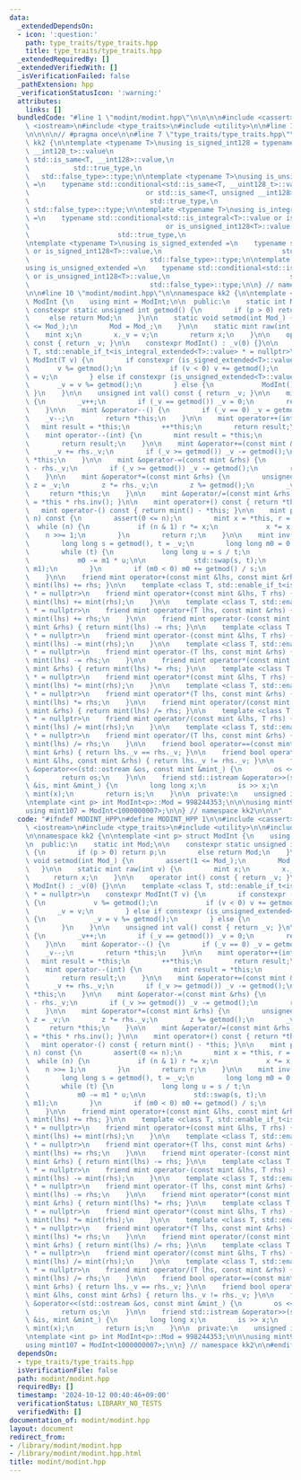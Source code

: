 ```yaml
---
data:
  _extendedDependsOn:
  - icon: ':question:'
    path: type_traits/type_traits.hpp
    title: type_traits/type_traits.hpp
  _extendedRequiredBy: []
  _extendedVerifiedWith: []
  _isVerificationFailed: false
  _pathExtension: hpp
  _verificationStatusIcon: ':warning:'
  attributes:
    links: []
  bundledCode: "#line 1 \"modint/modint.hpp\"\n\n\n\n#include <cassert>\n#include\
    \ <iostream>\n#include <type_traits>\n#include <utility>\n\n#line 1 \"type_traits/type_traits.hpp\"\
    \n\n\n\n// #pragma once\n\n#line 7 \"type_traits/type_traits.hpp\"\n\nnamespace\
    \ kk2 {\n\ntemplate <typename T>\nusing is_signed_int128 = typename std::conditional<std::is_same<T,\
    \ __int128_t>::value\n                                                       or\
    \ std::is_same<T, __int128>::value,\n                                        \
    \           std::true_type,\n                                                \
    \   std::false_type>::type;\n\ntemplate <typename T>\nusing is_unsigned_int128\
    \ =\n    typename std::conditional<std::is_same<T, __uint128_t>::value\n     \
    \                             or std::is_same<T, unsigned __int128>::value,\n\
    \                              std::true_type,\n                             \
    \ std::false_type>::type;\n\ntemplate <typename T>\nusing is_integral_extended\
    \ =\n    typename std::conditional<std::is_integral<T>::value or is_signed_int128<T>::value\n\
    \                                  or is_unsigned_int128<T>::value,\n        \
    \                      std::true_type,\n                              std::false_type>::type;\n\
    \ntemplate <typename T>\nusing is_signed_extended =\n    typename std::conditional<std::is_signed<T>::value\
    \ or is_signed_int128<T>::value,\n                              std::true_type,\n\
    \                              std::false_type>::type;\n\ntemplate <typename T>\n\
    using is_unsigned_extended =\n    typename std::conditional<std::is_unsigned<T>::value\
    \ or is_unsigned_int128<T>::value,\n                              std::true_type,\n\
    \                              std::false_type>::type;\n\n} // namespace kk2\n\
    \n\n#line 10 \"modint/modint.hpp\"\n\nnamespace kk2 {\n\ntemplate <int p> struct\
    \ ModInt {\n    using mint = ModInt;\n\n  public:\n    static int Mod;\n\n   \
    \ constexpr static unsigned int getmod() {\n        if (p > 0) return p;\n   \
    \     else return Mod;\n    }\n\n    static void setmod(int Mod_) {\n        assert(1\
    \ <= Mod_);\n        Mod = Mod_;\n    }\n\n    static mint raw(int v) {\n    \
    \    mint x;\n        x._v = v;\n        return x;\n    }\n\n    operator int()\
    \ const { return _v; }\n\n    constexpr ModInt() : _v(0) {}\n\n    template <class\
    \ T, std::enable_if_t<is_integral_extended<T>::value> * = nullptr>\n    constexpr\
    \ ModInt(T v) {\n        if constexpr (is_signed_extended<T>::value) {\n     \
    \       v %= getmod();\n            if (v < 0) v += getmod();\n            _v\
    \ = v;\n        } else if constexpr (is_unsigned_extended<T>::value) {\n     \
    \       _v = v %= getmod();\n        } else {\n            ModInt();\n       \
    \ }\n    }\n\n    unsigned int val() const { return _v; }\n\n    mint &operator++()\
    \ {\n        _v++;\n        if (_v == getmod()) _v = 0;\n        return *this;\n\
    \    }\n\n    mint &operator--() {\n        if (_v == 0) _v = getmod();\n    \
    \    _v--;\n        return *this;\n    }\n\n    mint operator++(int) {\n     \
    \   mint result = *this;\n        ++*this;\n        return result;\n    }\n\n\
    \    mint operator--(int) {\n        mint result = *this;\n        --*this;\n\
    \        return result;\n    }\n\n    mint &operator+=(const mint &rhs) {\n  \
    \      _v += rhs._v;\n        if (_v >= getmod()) _v -= getmod();\n        return\
    \ *this;\n    }\n\n    mint &operator-=(const mint &rhs) {\n        _v += getmod()\
    \ - rhs._v;\n        if (_v >= getmod()) _v -= getmod();\n        return *this;\n\
    \    }\n\n    mint &operator*=(const mint &rhs) {\n        unsigned long long\
    \ z = _v;\n        z *= rhs._v;\n        z %= getmod();\n        _v = z;\n   \
    \     return *this;\n    }\n\n    mint &operator/=(const mint &rhs) { return *this\
    \ = *this * rhs.inv(); }\n\n    mint operator+() const { return *this; }\n\n \
    \   mint operator-() const { return mint() - *this; }\n\n    mint pow(long long\
    \ n) const {\n        assert(0 <= n);\n        mint x = *this, r = 1;\n      \
    \  while (n) {\n            if (n & 1) r *= x;\n            x *= x;\n        \
    \    n >>= 1;\n        }\n        return r;\n    }\n\n    mint inv() const {\n\
    \        long long s = getmod(), t = _v;\n        long long m0 = 0, m1 = 1;\n\n\
    \        while (t) {\n            long long u = s / t;\n            s -= t * u;\n\
    \            m0 -= m1 * u;\n\n            std::swap(s, t);\n            std::swap(m0,\
    \ m1);\n        }\n        if (m0 < 0) m0 += getmod() / s;\n        return m0;\n\
    \    }\n\n    friend mint operator+(const mint &lhs, const mint &rhs) { return\
    \ mint(lhs) += rhs; }\n\n    template <class T, std::enable_if_t<is_integral_extended<T>::value>\
    \ * = nullptr>\n    friend mint operator+(const mint &lhs, T rhs) {\n        return\
    \ mint(lhs) += mint(rhs);\n    }\n\n    template <class T, std::enable_if_t<is_integral_extended<T>::value>\
    \ * = nullptr>\n    friend mint operator+(T lhs, const mint &rhs) {\n        return\
    \ mint(lhs) += rhs;\n    }\n\n    friend mint operator-(const mint &lhs, const\
    \ mint &rhs) { return mint(lhs) -= rhs; }\n\n    template <class T, std::enable_if_t<is_integral_extended<T>::value>\
    \ * = nullptr>\n    friend mint operator-(const mint &lhs, T rhs) {\n        return\
    \ mint(lhs) -= mint(rhs);\n    }\n\n    template <class T, std::enable_if_t<is_integral_extended<T>::value>\
    \ * = nullptr>\n    friend mint operator-(T lhs, const mint &rhs) {\n        return\
    \ mint(lhs) -= rhs;\n    }\n\n    friend mint operator*(const mint &lhs, const\
    \ mint &rhs) { return mint(lhs) *= rhs; }\n\n    template <class T, std::enable_if_t<is_integral_extended<T>::value>\
    \ * = nullptr>\n    friend mint operator*(const mint &lhs, T rhs) {\n        return\
    \ mint(lhs) *= mint(rhs);\n    }\n\n    template <class T, std::enable_if_t<is_integral_extended<T>::value>\
    \ * = nullptr>\n    friend mint operator*(T lhs, const mint &rhs) {\n        return\
    \ mint(lhs) *= rhs;\n    }\n\n    friend mint operator/(const mint &lhs, const\
    \ mint &rhs) { return mint(lhs) /= rhs; }\n\n    template <class T, std::enable_if_t<is_integral_extended<T>::value>\
    \ * = nullptr>\n    friend mint operator/(const mint &lhs, T rhs) {\n        return\
    \ mint(lhs) /= mint(rhs);\n    }\n\n    template <class T, std::enable_if_t<is_integral_extended<T>::value>\
    \ * = nullptr>\n    friend mint operator/(T lhs, const mint &rhs) {\n        return\
    \ mint(lhs) /= rhs;\n    }\n\n    friend bool operator==(const mint &lhs, const\
    \ mint &rhs) { return lhs._v == rhs._v; }\n\n    friend bool operator!=(const\
    \ mint &lhs, const mint &rhs) { return lhs._v != rhs._v; }\n\n    friend std::ostream\
    \ &operator<<(std::ostream &os, const mint &mint_) {\n        os << mint_._v;\n\
    \        return os;\n    }\n\n    friend std::istream &operator>>(std::istream\
    \ &is, mint &mint_) {\n        long long x;\n        is >> x;\n        mint_ =\
    \ mint(x);\n        return is;\n    }\n\n  private:\n    unsigned int _v;\n};\n\
    \ntemplate <int p> int ModInt<p>::Mod = 998244353;\n\n\nusing mint998 = ModInt<998244353>;\n\
    using mint107 = ModInt<1000000007>;\n\n} // namespace kk2\n\n\n"
  code: "#ifndef MODINT_HPP\n#define MODINT_HPP 1\n\n#include <cassert>\n#include\
    \ <iostream>\n#include <type_traits>\n#include <utility>\n\n#include \"../type_traits/type_traits.hpp\"\
    \n\nnamespace kk2 {\n\ntemplate <int p> struct ModInt {\n    using mint = ModInt;\n\
    \n  public:\n    static int Mod;\n\n    constexpr static unsigned int getmod()\
    \ {\n        if (p > 0) return p;\n        else return Mod;\n    }\n\n    static\
    \ void setmod(int Mod_) {\n        assert(1 <= Mod_);\n        Mod = Mod_;\n \
    \   }\n\n    static mint raw(int v) {\n        mint x;\n        x._v = v;\n  \
    \      return x;\n    }\n\n    operator int() const { return _v; }\n\n    constexpr\
    \ ModInt() : _v(0) {}\n\n    template <class T, std::enable_if_t<is_integral_extended<T>::value>\
    \ * = nullptr>\n    constexpr ModInt(T v) {\n        if constexpr (is_signed_extended<T>::value)\
    \ {\n            v %= getmod();\n            if (v < 0) v += getmod();\n     \
    \       _v = v;\n        } else if constexpr (is_unsigned_extended<T>::value)\
    \ {\n            _v = v %= getmod();\n        } else {\n            ModInt();\n\
    \        }\n    }\n\n    unsigned int val() const { return _v; }\n\n    mint &operator++()\
    \ {\n        _v++;\n        if (_v == getmod()) _v = 0;\n        return *this;\n\
    \    }\n\n    mint &operator--() {\n        if (_v == 0) _v = getmod();\n    \
    \    _v--;\n        return *this;\n    }\n\n    mint operator++(int) {\n     \
    \   mint result = *this;\n        ++*this;\n        return result;\n    }\n\n\
    \    mint operator--(int) {\n        mint result = *this;\n        --*this;\n\
    \        return result;\n    }\n\n    mint &operator+=(const mint &rhs) {\n  \
    \      _v += rhs._v;\n        if (_v >= getmod()) _v -= getmod();\n        return\
    \ *this;\n    }\n\n    mint &operator-=(const mint &rhs) {\n        _v += getmod()\
    \ - rhs._v;\n        if (_v >= getmod()) _v -= getmod();\n        return *this;\n\
    \    }\n\n    mint &operator*=(const mint &rhs) {\n        unsigned long long\
    \ z = _v;\n        z *= rhs._v;\n        z %= getmod();\n        _v = z;\n   \
    \     return *this;\n    }\n\n    mint &operator/=(const mint &rhs) { return *this\
    \ = *this * rhs.inv(); }\n\n    mint operator+() const { return *this; }\n\n \
    \   mint operator-() const { return mint() - *this; }\n\n    mint pow(long long\
    \ n) const {\n        assert(0 <= n);\n        mint x = *this, r = 1;\n      \
    \  while (n) {\n            if (n & 1) r *= x;\n            x *= x;\n        \
    \    n >>= 1;\n        }\n        return r;\n    }\n\n    mint inv() const {\n\
    \        long long s = getmod(), t = _v;\n        long long m0 = 0, m1 = 1;\n\n\
    \        while (t) {\n            long long u = s / t;\n            s -= t * u;\n\
    \            m0 -= m1 * u;\n\n            std::swap(s, t);\n            std::swap(m0,\
    \ m1);\n        }\n        if (m0 < 0) m0 += getmod() / s;\n        return m0;\n\
    \    }\n\n    friend mint operator+(const mint &lhs, const mint &rhs) { return\
    \ mint(lhs) += rhs; }\n\n    template <class T, std::enable_if_t<is_integral_extended<T>::value>\
    \ * = nullptr>\n    friend mint operator+(const mint &lhs, T rhs) {\n        return\
    \ mint(lhs) += mint(rhs);\n    }\n\n    template <class T, std::enable_if_t<is_integral_extended<T>::value>\
    \ * = nullptr>\n    friend mint operator+(T lhs, const mint &rhs) {\n        return\
    \ mint(lhs) += rhs;\n    }\n\n    friend mint operator-(const mint &lhs, const\
    \ mint &rhs) { return mint(lhs) -= rhs; }\n\n    template <class T, std::enable_if_t<is_integral_extended<T>::value>\
    \ * = nullptr>\n    friend mint operator-(const mint &lhs, T rhs) {\n        return\
    \ mint(lhs) -= mint(rhs);\n    }\n\n    template <class T, std::enable_if_t<is_integral_extended<T>::value>\
    \ * = nullptr>\n    friend mint operator-(T lhs, const mint &rhs) {\n        return\
    \ mint(lhs) -= rhs;\n    }\n\n    friend mint operator*(const mint &lhs, const\
    \ mint &rhs) { return mint(lhs) *= rhs; }\n\n    template <class T, std::enable_if_t<is_integral_extended<T>::value>\
    \ * = nullptr>\n    friend mint operator*(const mint &lhs, T rhs) {\n        return\
    \ mint(lhs) *= mint(rhs);\n    }\n\n    template <class T, std::enable_if_t<is_integral_extended<T>::value>\
    \ * = nullptr>\n    friend mint operator*(T lhs, const mint &rhs) {\n        return\
    \ mint(lhs) *= rhs;\n    }\n\n    friend mint operator/(const mint &lhs, const\
    \ mint &rhs) { return mint(lhs) /= rhs; }\n\n    template <class T, std::enable_if_t<is_integral_extended<T>::value>\
    \ * = nullptr>\n    friend mint operator/(const mint &lhs, T rhs) {\n        return\
    \ mint(lhs) /= mint(rhs);\n    }\n\n    template <class T, std::enable_if_t<is_integral_extended<T>::value>\
    \ * = nullptr>\n    friend mint operator/(T lhs, const mint &rhs) {\n        return\
    \ mint(lhs) /= rhs;\n    }\n\n    friend bool operator==(const mint &lhs, const\
    \ mint &rhs) { return lhs._v == rhs._v; }\n\n    friend bool operator!=(const\
    \ mint &lhs, const mint &rhs) { return lhs._v != rhs._v; }\n\n    friend std::ostream\
    \ &operator<<(std::ostream &os, const mint &mint_) {\n        os << mint_._v;\n\
    \        return os;\n    }\n\n    friend std::istream &operator>>(std::istream\
    \ &is, mint &mint_) {\n        long long x;\n        is >> x;\n        mint_ =\
    \ mint(x);\n        return is;\n    }\n\n  private:\n    unsigned int _v;\n};\n\
    \ntemplate <int p> int ModInt<p>::Mod = 998244353;\n\n\nusing mint998 = ModInt<998244353>;\n\
    using mint107 = ModInt<1000000007>;\n\n} // namespace kk2\n\n#endif // MODINT_HPP\n"
  dependsOn:
  - type_traits/type_traits.hpp
  isVerificationFile: false
  path: modint/modint.hpp
  requiredBy: []
  timestamp: '2024-10-12 00:40:46+09:00'
  verificationStatus: LIBRARY_NO_TESTS
  verifiedWith: []
documentation_of: modint/modint.hpp
layout: document
redirect_from:
- /library/modint/modint.hpp
- /library/modint/modint.hpp.html
title: modint/modint.hpp
---
```

